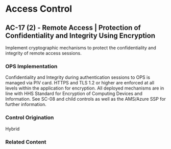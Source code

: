 # Access Control
## AC-17 (2) - Remote Access | Protection of Confidentiality and Integrity Using Encryption

Implement cryptographic mechanisms to protect the confidentiality and integrity of remote access sessions.

### OPS Implementation

Confidentiality and Integrity during authentication sessions to OPS is managed via PIV card. HTTPS and TLS 1.2 or higher are enforced at all levels within the application for encryption. All deployed mechanisms are in line with HHS Standard for Encryption of Computing Devices and Information. See SC-08 and child controls as well as the  AMS/Azure SSP for further information.

### Control Origination

Hybrid

### Related Content
